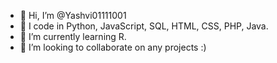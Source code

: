- 👋 Hi, I’m @Yashvi01111001
- 👀 I code in Python, JavaScript, SQL, HTML, CSS, PHP, Java.
- 🌱 I’m currently learning R.
- 💞️ I’m looking to collaborate on any projects :)

<!---
Yashvi01111001/Yashvi01111001 is a ✨ special ✨ repository because its `README.md` (this file) appears on your GitHub profile.
You can click the Preview link to take a look at your changes.
--->
